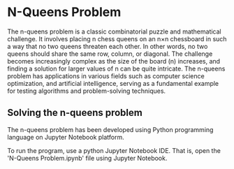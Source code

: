 # N-Queens Problem

The n-queens problem is a classic combinatorial puzzle and mathematical challenge.
It involves placing n chess queens on an n×n chessboard in such a way that
no two queens threaten each other.
In other words, no two queens should share the same row, column, or diagonal.
The challenge becomes increasingly complex as the size of the board (n) increases,
and finding a solution for larger values of n can be quite intricate.
The n-queens problem has applications in various fields such as computer science optimization, and artificial intelligence,
serving as a fundamental example for testing algorithms and problem-solving techniques.

## Solving the n-queens problem

The n-queens problem has been developed using Python programming language on Jupyter Notebook platform.

To run the program, use a python Jupyter Notebook IDE. That is, open the 'N-Queens Problem.ipynb' file using Jupyter Notebook.
